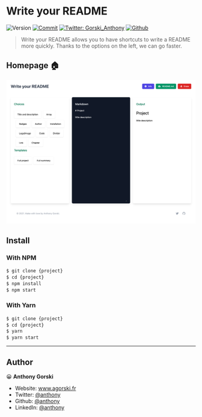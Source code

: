 # Write your README

![Version](https://img.shields.io/badge/version-1.0.0-blue.svg?cacheSeconds=2592000)
[![Commit](https://img.shields.io/github/last-commit/GorskiAnthony/templateReadme)](https://github.com/GorskiAnthony/templateReadme)
[![Twitter: Gorski_Anthony](https://img.shields.io/twitter/follow/Gorski_Anthony.svg?style=social)](https://twitter.com/Gorski_anthony)
[![Github](https://img.shields.io/github/followers/GorskiAnthony?style=social)](https://github.com/GorskiAnthony)

> Write your README  allows you to have shortcuts to write a README more quickly. Thanks to the options on the left, we can go faster.

## Homepage 🏠

![](/_ressource/exemple.png)

## Install

### With NPM

```sh
$ git clone {project}
$ cd {project}
$ npm install
$ npm start
```

### With Yarn

```sh
$ git clone {project}
$ cd {project}
$ yarn 
$ yarn start
```

---

## Author

😀 **Anthony Gorski**

* Website: www.agorski.fr
* Twitter: [@anthony](https://twitter.com/Gorski_Anthony)
* Github: [@anthony](https://github.com/GorskiAnthony)
* LinkedIn: [@anthony](https://linkedin.com/in/anthony-gorski)
